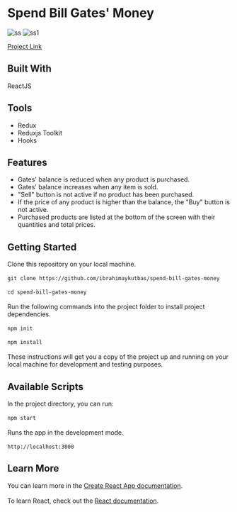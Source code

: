 # Spend Bill Gates' Money
![ss](https://user-images.githubusercontent.com/80921107/134781054-88f8dd1a-b867-4681-a1b3-b695edd4a7e8.png)
![ss1](https://user-images.githubusercontent.com/80921107/134781055-8b1c878f-ad1f-4a13-8197-fe72db5d0c21.png)

[Project Link](https://spend-bill-gates-money-app.web.app/)
## Built With
ReactJS
## Tools
- Redux
- Reduxjs Toolkit
- Hooks
## Features
- Gates' balance is reduced when any product is purchased.
- Gates' balance increases when any item is sold.
- "Sell" button is not active if no product has been purchased.
- If the price of any product is higher than the balance, the "Buy" button is not active.
- Purchased products are listed at the bottom of the screen with their quantities and total prices.
## Getting Started
Clone this repository on your local machine.<br/><br/>
`git clone https://github.com/ibrahimaykutbas/spend-bill-gates-money`<br/><br/>
`cd spend-bill-gates-money`<br/><br/>
Run the following commands into the project folder to install project dependencies.<br/><br/>
`npm init`<br/><br/>
`npm install`<br/><br/>
These instructions will get you a copy of the project up and running on your local machine for development and testing purposes.
## Available Scripts
In the project directory, you can run: <br/><br/>
`npm start`<br/><br/>
Runs the app in the development mode.<br/><br/>
`http://localhost:3000`
## Learn More
You can learn more in the [Create React App documentation](https://create-react-app.dev/docs/getting-started/).<br/><br/>
To learn React, check out the [React documentation](https://reactjs.org/).
